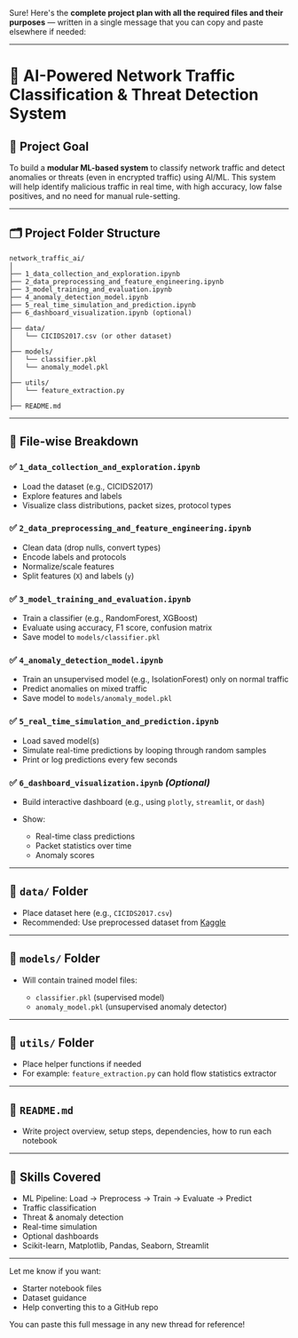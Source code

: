 Sure! Here's the **complete project plan with all the required files and their purposes** — written in a single message that you can copy and paste elsewhere if needed:

---

# 🔐 **AI-Powered Network Traffic Classification & Threat Detection System**

## 📘 **Project Goal**

To build a **modular ML-based system** to classify network traffic and detect anomalies or threats (even in encrypted traffic) using AI/ML. This system will help identify malicious traffic in real time, with high accuracy, low false positives, and no need for manual rule-setting.

---

## 🗂️ **Project Folder Structure**

```
network_traffic_ai/
│
├── 1_data_collection_and_exploration.ipynb
├── 2_data_preprocessing_and_feature_engineering.ipynb
├── 3_model_training_and_evaluation.ipynb
├── 4_anomaly_detection_model.ipynb
├── 5_real_time_simulation_and_prediction.ipynb
├── 6_dashboard_visualization.ipynb (optional)
│
├── data/
│   └── CICIDS2017.csv (or other dataset)
│
├── models/
│   └── classifier.pkl
│   └── anomaly_model.pkl
│
├── utils/
│   └── feature_extraction.py
│
├── README.md
```

---

## 📒 **File-wise Breakdown**

### ✅ `1_data_collection_and_exploration.ipynb`

* Load the dataset (e.g., CICIDS2017)
* Explore features and labels
* Visualize class distributions, packet sizes, protocol types

### ✅ `2_data_preprocessing_and_feature_engineering.ipynb`

* Clean data (drop nulls, convert types)
* Encode labels and protocols
* Normalize/scale features
* Split features (`X`) and labels (`y`)

### ✅ `3_model_training_and_evaluation.ipynb`

* Train a classifier (e.g., RandomForest, XGBoost)
* Evaluate using accuracy, F1 score, confusion matrix
* Save model to `models/classifier.pkl`

### ✅ `4_anomaly_detection_model.ipynb`

* Train an unsupervised model (e.g., IsolationForest) only on normal traffic
* Predict anomalies on mixed traffic
* Save model to `models/anomaly_model.pkl`

### ✅ `5_real_time_simulation_and_prediction.ipynb`

* Load saved model(s)
* Simulate real-time predictions by looping through random samples
* Print or log predictions every few seconds

### ✅ `6_dashboard_visualization.ipynb` *(Optional)*

* Build interactive dashboard (e.g., using `plotly`, `streamlit`, or `dash`)
* Show:

  * Real-time class predictions
  * Packet statistics over time
  * Anomaly scores

---

## 📁 `data/` Folder

* Place dataset here (e.g., `CICIDS2017.csv`)
* Recommended: Use preprocessed dataset from [Kaggle](https://www.kaggle.com/datasets/cicdataset/cicids2017)

---

## 📁 `models/` Folder

* Will contain trained model files:

  * `classifier.pkl` (supervised model)
  * `anomaly_model.pkl` (unsupervised anomaly detector)

---

## 📁 `utils/` Folder

* Place helper functions if needed
* For example: `feature_extraction.py` can hold flow statistics extractor

---

## 📄 `README.md`

* Write project overview, setup steps, dependencies, how to run each notebook

---

## 🧠 **Skills Covered**

* ML Pipeline: Load → Preprocess → Train → Evaluate → Predict
* Traffic classification
* Threat & anomaly detection
* Real-time simulation
* Optional dashboards
* Scikit-learn, Matplotlib, Pandas, Seaborn, Streamlit

---

Let me know if you want:

* Starter notebook files
* Dataset guidance
* Help converting this to a GitHub repo

You can paste this full message in any new thread for reference!
